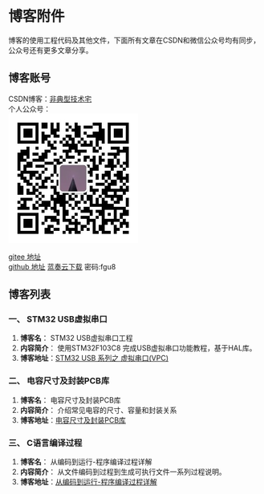 # 博客附件
博客的使用工程代码及其他文件，下面所有文章在CSDN和微信公众号均有同步，公众号还有更多文章分享。

## 博客账号
CSDN博客：[非典型技术宅](https://blog.csdn.net/mirco_mcu)  
个人公众号：  
![非典型技术宅](./picture/非典型技术宅.jpg)

[gitee 地址](https://gitee.com/garyhobson/Blog-Attachment)  
[github 地址](https://github.com/Gary-Hobson/Blog-Attachment)
[蓝奏云下载](https://wwe.lanzous.com/b015yb1ra)  密码:fgu8

## 博客列表
### 一、 STM32 USB虚拟串口
1. **博客名**： STM32 USB虚拟串口工程   
2. **内容简介**： 使用STM32F103C8 完成USB虚拟串口功能教程，基于HAL库。   
3. **博客地址**：[STM32 USB 系列之 虚拟串口(VPC)](https://blog.csdn.net/mirco_mcu/article/details/106081950)

### 二、 电容尺寸及封装PCB库
1. **博客名**： 电容尺寸及封装PCB库  
2. **内容简介**： 介绍常见电容的尺寸、容量和封装关系
3. **博客地址**：[电容尺寸及封装PCB库](https://blog.csdn.net/mirco_mcu/article/details/82147614)

### 三、 C语言编译过程
1. **博客名**： 从编码到运行-程序编译过程详解    
2. **内容简介**： 从文件编码到过程到生成可执行文件一系列过程说明。
3. **博客地址**：[从编码到运行-程序编译过程详解](https://blog.csdn.net/mirco_mcu/article/details/110942092)
